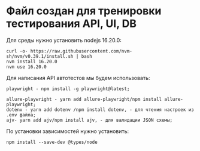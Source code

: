 # Файл создан для тренировки тестирования API, UI, DB

Для среды нужно установить nodejs 16.20.0:

    curl -o- https://raw.githubusercontent.com/nvm-sh/nvm/v0.39.1/install.sh | bash
    nvm install 16.20.0
    nvm use 16.20.0

Для написания API автотестов мы будем использовать:

    playwright - npm install -g playwright@latest;
    
    allure-playwright - yarn add allure-playwright/npm install allure-playwright;
    dotenv - yarn add dotenv /npm install dotenv, - для чтения настроек из .env файла;
    ajv- yarn add ajv/npm install ajv, - для валидации JSON схемы;

По установки зависимостей нужно установить:

    npm install --save-dev @types/node